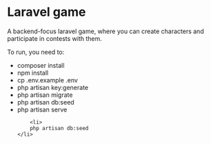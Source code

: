 # Laravel game

A backend-focus laravel game, where you can create characters and participate in contests with them.

To run, you need to:
<ul>
    <li>
        composer install
    </li>
    <li>
        npm install
    </li>
    <li>
        cp .env.example .env
    </li>
    <li>
        php artisan key:generate
    </li>
    <li>
        php artisan migrate
    </li>
    <li>
        php artisan db:seed
    </li>
    <li>
        php artisan serve
    </li>

        <li>
        php artisan db:seed
    </li>

</ul>











